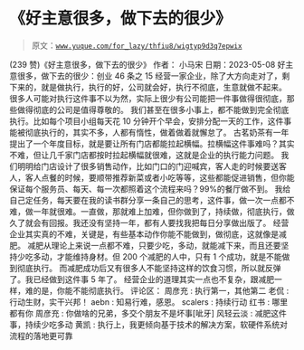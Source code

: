# 《好主意很多，做下去的很少》

> 原文：[`www.yuque.com/for_lazy/thfiu8/wigtyp9d3q7epwix`](https://www.yuque.com/for_lazy/thfiu8/wigtyp9d3q7epwix)

<ne-h2 id="db3df3b4" data-lake-id="db3df3b4"><ne-heading-ext><ne-heading-anchor></ne-heading-anchor><ne-heading-fold></ne-heading-fold></ne-heading-ext><ne-heading-content><ne-text id="ubb689128">(239 赞)《好主意很多，做下去的很少》</ne-text></ne-heading-content></ne-h2> <ne-p id="ub7235c29" data-lake-id="ub7235c29"><ne-text id="u77585c56">作者： 小马宋</ne-text></ne-p> <ne-p id="ubaa42d20" data-lake-id="ubaa42d20"><ne-text id="ub60213bc">日期：2023-05-08</ne-text></ne-p> <ne-p id="uee9eb7c5" data-lake-id="uee9eb7c5"><ne-text id="ue58a980d">好主意很多，做下去的很少：创业 46 条之 15</ne-text></ne-p> <ne-p id="u161d7edd" data-lake-id="u161d7edd"><ne-text id="ufde75e53">经营一家企业，除了大方向走对了，剩下来的，就是做执行，执行的好，公司就会好，执行不彻底，生意就做不起来。</ne-text></ne-p> <ne-p id="u1973a13e" data-lake-id="u1973a13e"><ne-text id="uf7492f12">很多人可能对执行这件事不以为然，实际上很少有公司能把一件事做得很彻底，那些做得彻底的公司是值得尊敬的。</ne-text></ne-p> <ne-p id="u2bf23b11" data-lake-id="u2bf23b11"><ne-text id="udb7255cf">我们甚至在很多小事上，都不能做到完全彻底执行。比如每个项目小组每天花 10 分钟开个早会，安排分配一天的工作，这件事能被彻底执行的，其实不多，人都有惰性，做着做着就懈怠了。</ne-text></ne-p> <ne-p id="u3aeef109" data-lake-id="u3aeef109"><ne-text id="ub9ceb47e">古茗奶茶有一年提出了一个年度目标，就是要让所有门店都能拉起横幅。拉横幅这件事难吗？其实不难，但让几千家门店都按时拉起横幅就很难，这就是企业的执行能力问题。</ne-text></ne-p> <ne-p id="ufbe4802f" data-lake-id="ufbe4802f"><ne-text id="u36cca806">我们明明给门店设计了很多销售动作，比如门口的门迎喊宾，客人走的时候要送客人，客人点餐的时候，要顺带推荐新菜或者小吃等等，这些都能促进销售，但你能保证每个服务员、每天、每一次都照着这个流程来吗？99%的餐厅做不到。</ne-text></ne-p> <ne-p id="u2bf1760b" data-lake-id="u2bf1760b"><ne-text id="u8f2a56ea">我给自己定任务，每天要在我的读书群分享一条自己的思考，这件事，做一次一点都不难，做一年就很难。一直做，那就难上加难，但你做到了，持续做，彻底执行，做久了就会有回报。我还没有坚持一年，都有人要找我把每日分享做出版了。</ne-text></ne-p> <ne-p id="ud04516e8" data-lake-id="ud04516e8"><ne-text id="u67a53f7a">经营企业其实真的不难，关键是，有些基本动作你能不能做到，做彻底，这就像是减肥。</ne-text></ne-p> <ne-p id="u22ee1025" data-lake-id="u22ee1025"><ne-text id="uea33ae40">减肥从理论上来说一点都不难，只要少吃，多动，就能减下来，而且还要坚持少吃多动，才能维持身材。但 200 个减肥的人中，只有 1 个成功，就是不能做到彻底执行。</ne-text></ne-p> <ne-p id="uf60bc029" data-lake-id="uf60bc029"><ne-text id="uaca4cb92">而减肥成功后又有很多人不能坚持这样的饮食习惯，所以就反弹了。我已经做到这件事 5 年了。</ne-text></ne-p> <ne-p id="u08cbd336" data-lake-id="u08cbd336"><ne-text id="uf57bc318">经营企业的道理其实一点也不复杂，跟减肥一样，难的是，你能不能彻底执行。</ne-text></ne-p> <ne-hole id="ue355e62a" data-lake-id="ue355e62a"><ne-card data-card-name="hr" data-card-type="block" id="eclbp" data-event-boundary="card"><ne-p id="ua9e3e8ef" data-lake-id="ua9e3e8ef"><ne-text id="ua007f350">评论区：</ne-text></ne-p> <ne-p id="u8c7e580f" data-lake-id="u8c7e580f"><ne-text id="u0ca77ccf">周彦充 : 执行第一，其他第二</ne-text> <ne-text id="u10fa747d">老侃 : 行动生财，实干兴邦！</ne-text> <ne-text id="ue3f96992">aebn : 知易行难，感恩。</ne-text> <ne-text id="u2c4a895d">scalers : 持续行动</ne-text> <ne-text id="ub471fd56">红书 : 哪里都有你</ne-text> <ne-text id="u41b1fdcf">周彦充 : 你做啥的兄弟，多交个朋友不是坏事[呲牙]</ne-text> <ne-text id="ud0de1e60">风轻云淡 : 减肥这件事，持续少吃多动</ne-text> <ne-text id="u178df7d0">黄凯 : 执行上，我更倾向基于技术的解决方案，软硬件系统对流程的落地更可靠</ne-text></ne-p></ne-card></ne-hole>